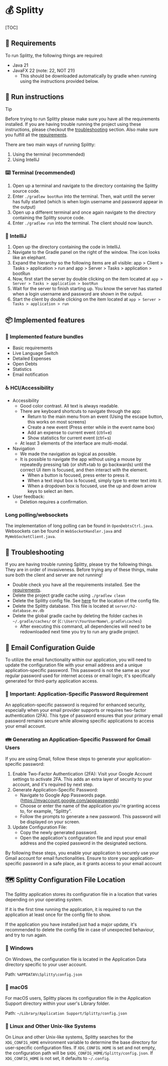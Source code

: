 # :moneybag: Splitty

[TOC]

## :icecream: Requirements
To run Splitty, the following things are required:
- Java 21
- JavaFX 22 (note: 22, NOT 21!)
  - This should be downloaded automatically by gradle when running using the instructions provided below.
## :runner: Run instructions
> [!TIP]
> Before trying to run Splitty please make sure you have all the requirements installed.
> If you are having trouble running the project using these instructions, please checkout the [troubleshooting](#troubleshooting) section. Also make sure you fulfill all the [requirements](#requirements).

There are two main ways of running Splitty:
1. Using the terminal (recommended)
2. Using IntelliJ

### :keyboard: Terminal (recommended)
1. Open up a terminal and navigate to the directory containing the Splitty source code.
2. Enter `./gradlew bootRun` into the terminal. Then, wait untill the server has fully started (which is when login username and password appear in the output)
3. Open up a different terminal and once again navigate to the directory containing the Splitty source code.
4. Enter `./gradlew run` into the terminal. The client should now launch.

### :construction_worker: IntelliJ
1. Open up the directory containing the code in IntelliJ.
2. Navigate to the Gradle panel on the right of the window. The icon looks like an elephant.
3. Expand the hierarchy so the following items are all visible: app > Client > Tasks > application > run and app > Server > Tasks > application > bootRun
4. Now, first start the server by double clicking on the item located at `app > Server > Tasks > application > bootRun`
5. Wait for the server to finish starting up. You know the server has started when a login username and password are shown in the output.
6. Start the client by double clicking on the item located at `app > Server > Tasks > application > run`

## :package: Implemented features
### :pouch: Implemented feature bundles
- Basic requirements
- Live Language Switch
- Detailed Expenses
- Open Debts
- Statistics
- Email notification

### :wheelchair: HCI/Accessibility
- Accessibility
   - Good color contrast. All text is always readable.
   - There are keyboard shortcuts to navigate through the app:
      - Return to the main menu from an event (Using the escape button, this works on most screens)
      - Create a new event (Press enter while in the event name box)
      - Add an expense to current event (ctrl+e)
      - Show statistics for current event (ctrl+s)
   - At least 3 elements of the interface are multi-modal.
- Navigation
   - We made the navigation as logical as possible.
   - It is possible to navigate the app without using a mouse by repeatedly pressing tab (or shift+tab to go backwards) until the correct UI item is focused, and then interact with the element.
      - When a button is focused, press enter to press it.
      - When a text input box is focused, simply type to enter text into it.
      - When a dropdown box is focused, use the up and down arrow keys to select an item.
- User feedback:
   - Deletion requires a confirmation.

### Long polling/websockets
The implementation of long polling can be found in `OpenDebtsCtrl.java`. Websockets can be found in `WebSocketHandler.java` and `MyWebSocketClient.java`.

## :wrench: Troubleshooting
If you are having trouble running Splitty, please try the following things. They are in order of invasiveness.
Before trying any of these things, make sure both the client and server are not running!
- Double check you have all the requirements installed. See the [requirements](#requirements).
- Delete the project gradle cache using `./gradlew clean`
- Delete the Splitty config file. See [here](#splitty-configuration-file-location) for the location of the config file.
- Delete the Splitty database. This file is located at `server/h2-database.mv.db`
- Delete the global gradle cache by deleting the folder caches in `~/.gradle/caches/` or (`C:\Users\YourUserName\.gradle\caches`)
  - After executing this command, all dependencies will need to be redownloaded next time you try to run any gradle project.

## :email: Email Configuration Guide
To utilize the email functionality within our application, you will need to update the configuration file with your email address and a unique application-specific password. This password is not the same as your regular password used for internet access or email login; it's specifically generated for third-party application access.

### :key: Important: Application-Specific Password Requirement
An application-specific password is required for enhanced security, especially when your email provider supports or requires two-factor authentication (2FA). This type of password ensures that your primary email password remains secure while allowing specific applications to access your email account.

### :family: Generating an Application-Specific Password for Gmail Users
If you are using Gmail, follow these steps to generate your application-specific password:

1. Enable Two-Factor Authentication (2FA): Visit your Google Account settings to activate 2FA. This adds an extra layer of security to your account, and it's required by next step.
2. Generate Application-Specific Password:
   - Navigate to Google App Passwords page. (https://myaccount.google.com/apppasswords)
   - Choose or enter the name of the application you're granting access to, for example, "Splitty".
   - Follow the prompts to generate a new password. This password will be displayed on your screen.
3. Update Configuration File:
   - Copy the newly generated password.
   - Open the application's configuration file and input your email address and the copied password in the designated sections.

By following these steps, you enable your application to securely use your Gmail account for email functionalities. Ensure to store your application-specific password in a safe place, as it grants access to your email account

## :world_map: Splitty Configuration File Location
The Splitty application stores its configuration file in a location that varies depending on your operating system. 

If it is the first time running the application, it is required to run the application at least once for the config file to show.

If the application you have installed just had a major update, it's recommended to delete the config file in case of unexpected behaviour, and try to run again.
### :microscope: Windows
On Windows, the configuration file is located in the Application Data directory specific to your user account.

Path:
`%APPDATA%\Splitty\config.json`

### :apple: macOS

For macOS users, Splitty places its configuration file in the Application Support directory within your user's Library folder.

Path:
`~/Library/Application Support/Splitty/config.json`

### :penguin: Linux and Other Unix-like Systems
On Linux and other Unix-like systems, Splitty searches for the `XDG_CONFIG_HOME` environment variable to determine the base directory for user-specific configuration files. If `XDG_CONFIG_HOME` is set and not empty, the configuration path will be `$XDG_CONFIG_HOME/Splitty/config.json`. If `XDG_CONFIG_HOME` is not set, it defaults to `~/.config`.
